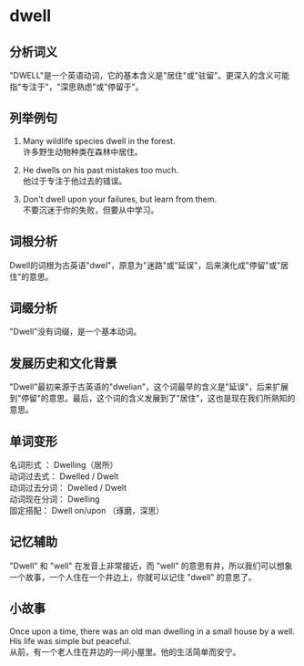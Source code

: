 # dwell

## 分析词义

  

"DWELL"是一个英语动词，它的基本含义是"居住"或"驻留"。更深入的含义可能指"专注于"，"深思熟虑"或"停留于"。

  

## 列举例句

  

1.  Many wildlife species dwell in the forest.  
    许多野生动物种类在森林中居住。
    
      
    
2.  He dwells on his past mistakes too much.  
    他过于专注于他过去的错误。
    
      
    
3.  Don't dwell upon your failures, but learn from them.  
    不要沉迷于你的失败，但要从中学习。
    
      
    

  

## 词根分析

  

Dwell的词根为古英语"dwel"，原意为"迷路"或"延误"，后来演化成"停留"或"居住"的意思。

  

## 词缀分析

  

"Dwell"没有词缀，是一个基本动词。

  

## 发展历史和文化背景

  

"Dwell"最初来源于古英语的"dwelian"，这个词最早的含义是"延误"，后来扩展到"停留"的意思。最后，这个词的含义发展到了"居住"，这也是现在我们所熟知的意思。

  

## 单词变形

  

名词形式 ： Dwelling（居所）  
动词过去式： Dwelled / Dwelt  
动词过去分词： Dwelled / Dwelt  
动词现在分词： Dwelling  
固定搭配： Dwell on/upon （琢磨，深思）

  

## 记忆辅助

  

"Dwell" 和 "well" 在发音上非常接近，而 "well" 的意思有井，所以我们可以想象一个故事，一个人住在一个井边上，你就可以记住 "dwell" 的意思了。

  

## 小故事

  

Once upon a time, there was an old man dwelling in a small house by a well. His life was simple but peaceful.  
从前，有一个老人住在井边的一间小屋里。他的生活简单而安宁。
